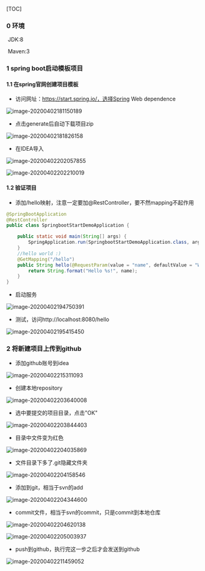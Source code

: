 [TOC]



### 0 环境

​	JDK:8

​	Maven:3

### 1 spring boot启动模板项目

#### 1.1 在spring官网创建项目模板

- 访问网址：https://start.spring.io/，选择Spring Web dependence


![image-20200402181150189](./SpringBoot启动.assets/image-20200402181150189.png) 

- 点击generate后自动下载项目zip

 ![image-20200402181826158](SpringBoot启动.assets/image-20200402181826158.png)

- 在IDEA导入

![image-20200402202057855](SpringBoot启动.assets/image-20200402202057855.png)

![image-20200402202210019](SpringBoot启动.assets/image-20200402202210019.png)

#### 1.2 验证项目

- 添加/hello映射，注意一定要加@RestController，要不然mapping不起作用

```java
@SpringBootApplication
@RestController
public class SpringbootStartDemoApplication {

	public static void main(String[] args) {
		SpringApplication.run(SpringbootStartDemoApplication.class, args);
	}
	//hello world :)
	@GetMapping("/hello")
	public String hello(@RequestParam(value = "name", defaultValue = "World") String name) {
		return String.format("Hello %s!", name);
	}
}
```

- 启动服务

![image-20200402194750391](SpringBoot启动.assets/image-20200402194750391.png)  

- 测试，访问http://localhost:8080/hello

![image-20200402195415450](SpringBoot启动.assets/image-20200402195415450.png) 

### 2 将新建项目上传到github

- 添加github账号到idea

![image-20200402215311093](SpringBoot启动.assets/image-20200402215311093.png)

- 创建本地repository

![image-20200402203640008](SpringBoot启动.assets/image-20200402203640008.png)

- 选中要提交的项目目录，点击"OK"

![image-20200402203844403](SpringBoot启动.assets/image-20200402203844403.png) 

- 目录中文件变为红色

![image-20200402204035869](SpringBoot启动.assets/image-20200402204035869.png) 

- 文件目录下多了.git隐藏文件夹

![image-20200402204158546](SpringBoot启动.assets/image-20200402204158546.png) 

- 添加到git，相当于svn的add

![image-20200402204344600](SpringBoot启动.assets/image-20200402204344600.png) 

- commit文件，相当于svn的commit，只是commit到本地仓库

![image-20200402204620138](SpringBoot启动.assets/image-20200402204620138.png)

![image-20200402205003937](SpringBoot启动.assets/image-20200402205003937.png)

- push到github，执行完这一步之后才会发送到github

![image-20200402211459052](SpringBoot启动.assets/image-20200402211459052.png)

